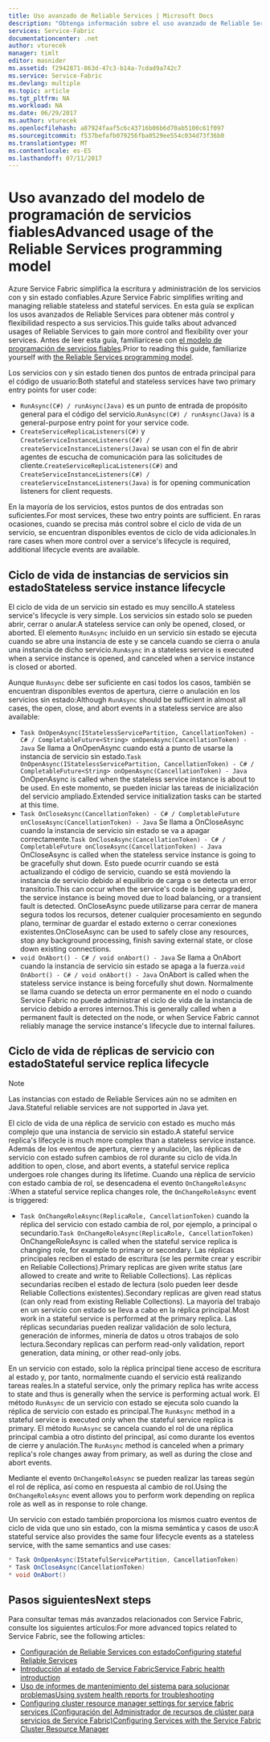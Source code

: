 ```yaml
---
title: Uso avanzado de Reliable Services | Microsoft Docs
description: "Obtenga información sobre el uso avanzado de Reliable Services de Service Fabric para obtener una mayor flexibilidad en los servicios."
services: Service-Fabric
documentationcenter: .net
author: vturecek
manager: timlt
editor: masnider
ms.assetid: f2942871-863d-47c3-b14a-7cdad9a742c7
ms.service: Service-Fabric
ms.devlang: multiple
ms.topic: article
ms.tgt_pltfrm: NA
ms.workload: NA
ms.date: 06/29/2017
ms.author: vturecek
ms.openlocfilehash: a87924faaf5c6c43716b06b6d70ab5100c61f097
ms.sourcegitcommit: f537befafb079256fba0529ee554c034d73f36b0
ms.translationtype: MT
ms.contentlocale: es-ES
ms.lasthandoff: 07/11/2017
---
```

# <a name="advanced-usage-of-the-reliable-services-programming-model"></a><span data-ttu-id="b77e2-103">Uso avanzado del modelo de programación de servicios fiables</span><span class="sxs-lookup"><span data-stu-id="b77e2-103">Advanced usage of the Reliable Services programming model</span></span>
<span data-ttu-id="b77e2-104">Azure Service Fabric simplifica la escritura y administración de los servicios con y sin estado confiables.</span><span class="sxs-lookup"><span data-stu-id="b77e2-104">Azure Service Fabric simplifies writing and managing reliable stateless and stateful services.</span></span> <span data-ttu-id="b77e2-105">En esta guía se explican los usos avanzados de Reliable Services para obtener más control y flexibilidad respecto a sus servicios.</span><span class="sxs-lookup"><span data-stu-id="b77e2-105">This guide talks about advanced usages of Reliable Services to gain more control and flexibility over your services.</span></span> <span data-ttu-id="b77e2-106">Antes de leer esta guía, familiarícese con [el modelo de programación de servicios fiables](service-fabric-reliable-services-introduction.md).</span><span class="sxs-lookup"><span data-stu-id="b77e2-106">Prior to reading this guide, familiarize yourself with [the Reliable Services programming model](service-fabric-reliable-services-introduction.md).</span></span>

<span data-ttu-id="b77e2-107">Los servicios con y sin estado tienen dos puntos de entrada principal para el código de usuario:</span><span class="sxs-lookup"><span data-stu-id="b77e2-107">Both stateful and stateless services have two primary entry points for user code:</span></span>

* <span data-ttu-id="b77e2-108">`RunAsync(C#) / runAsync(Java)` es un punto de entrada de propósito general para el código del servicio.</span><span class="sxs-lookup"><span data-stu-id="b77e2-108">`RunAsync(C#) / runAsync(Java)` is a general-purpose entry point for your service code.</span></span>
* <span data-ttu-id="b77e2-109">`CreateServiceReplicaListeners(C#)` y `CreateServiceInstanceListeners(C#) / createServiceInstanceListeners(Java)` se usan con el fin de abrir agentes de escucha de comunicación para las solicitudes de cliente.</span><span class="sxs-lookup"><span data-stu-id="b77e2-109">`CreateServiceReplicaListeners(C#)` and `CreateServiceInstanceListeners(C#) / createServiceInstanceListeners(Java)` is for opening communication listeners for client requests.</span></span>

<span data-ttu-id="b77e2-110">En la mayoría de los servicios, estos puntos de dos entradas son suficientes.</span><span class="sxs-lookup"><span data-stu-id="b77e2-110">For most services, these two entry points are sufficient.</span></span> <span data-ttu-id="b77e2-111">En raras ocasiones, cuando se precisa más control sobre el ciclo de vida de un servicio, se encuentran disponibles eventos de ciclo de vida adicionales.</span><span class="sxs-lookup"><span data-stu-id="b77e2-111">In rare cases when more control over a service's lifecycle is required, additional lifecycle events are available.</span></span>

## <a name="stateless-service-instance-lifecycle"></a><span data-ttu-id="b77e2-112">Ciclo de vida de instancias de servicios sin estado</span><span class="sxs-lookup"><span data-stu-id="b77e2-112">Stateless service instance lifecycle</span></span>
<span data-ttu-id="b77e2-113">El ciclo de vida de un servicio sin estado es muy sencillo.</span><span class="sxs-lookup"><span data-stu-id="b77e2-113">A stateless service's lifecycle is very simple.</span></span> <span data-ttu-id="b77e2-114">Los servicios sin estado solo se pueden abrir, cerrar o anular.</span><span class="sxs-lookup"><span data-stu-id="b77e2-114">A stateless service can only be opened, closed, or aborted.</span></span> <span data-ttu-id="b77e2-115">El elemento `RunAsync` incluido en un servicio sin estado se ejecuta cuando se abre una instancia de este y se cancela cuando se cierra o anula una instancia de dicho servicio.</span><span class="sxs-lookup"><span data-stu-id="b77e2-115">`RunAsync` in a stateless service is executed when a service instance is opened, and canceled when a service instance is closed or aborted.</span></span>

<span data-ttu-id="b77e2-116">Aunque `RunAsync` debe ser suficiente en casi todos los casos, también se encuentran disponibles eventos de apertura, cierre o anulación en los servicios sin estado:</span><span class="sxs-lookup"><span data-stu-id="b77e2-116">Although `RunAsync` should be sufficient in almost all cases, the open, close, and abort events in a stateless service are also available:</span></span>

* <span data-ttu-id="b77e2-117">`Task OnOpenAsync(IStatelessServicePartition, CancellationToken) - C# / CompletableFuture<String> onOpenAsync(CancellationToken) - Java` Se llama a OnOpenAsync cuando está a punto de usarse la instancia de servicio sin estado.</span><span class="sxs-lookup"><span data-stu-id="b77e2-117">`Task OnOpenAsync(IStatelessServicePartition, CancellationToken) - C# / CompletableFuture<String> onOpenAsync(CancellationToken) - Java` OnOpenAsync is called when the stateless service instance is about to be used.</span></span> <span data-ttu-id="b77e2-118">En este momento, se pueden iniciar las tareas de inicialización del servicio ampliado.</span><span class="sxs-lookup"><span data-stu-id="b77e2-118">Extended service initialization tasks can be started at this time.</span></span>
* <span data-ttu-id="b77e2-119">`Task OnCloseAsync(CancellationToken) - C# / CompletableFuture onCloseAsync(CancellationToken) - Java` Se llama a OnCloseAsync cuando la instancia de servicio sin estado se va a apagar correctamente.</span><span class="sxs-lookup"><span data-stu-id="b77e2-119">`Task OnCloseAsync(CancellationToken) - C# / CompletableFuture onCloseAsync(CancellationToken) - Java` OnCloseAsync is called when the stateless service instance is going to be gracefully shut down.</span></span> <span data-ttu-id="b77e2-120">Esto puede ocurrir cuando se está actualizando el código de servicio, cuando se está moviendo la instancia de servicio debido al equilibrio de carga o se detecta un error transitorio.</span><span class="sxs-lookup"><span data-stu-id="b77e2-120">This can occur when the service's code is being upgraded, the service instance is being moved due to load balancing, or a transient fault is detected.</span></span> <span data-ttu-id="b77e2-121">OnCloseAsync puede utilizarse para cerrar de manera segura todos los recursos, detener cualquier procesamiento en segundo plano, terminar de guardar el estado externo o cerrar conexiones existentes.</span><span class="sxs-lookup"><span data-stu-id="b77e2-121">OnCloseAsync can be used to safely close any resources, stop any background processing, finish saving external state, or close down existing connections.</span></span>
* <span data-ttu-id="b77e2-122">`void OnAbort() - C# / void onAbort() - Java` Se llama a OnAbort cuando la instancia de servicio sin estado se apaga a la fuerza.</span><span class="sxs-lookup"><span data-stu-id="b77e2-122">`void OnAbort() - C# / void onAbort() - Java` OnAbort is called when the stateless service instance is being forcefully shut down.</span></span> <span data-ttu-id="b77e2-123">Normalmente se llama cuando se detecta un error permanente en el nodo o cuando Service Fabric no puede administrar el ciclo de vida de la instancia de servicio debido a errores internos.</span><span class="sxs-lookup"><span data-stu-id="b77e2-123">This is generally called when a permanent fault is detected on the node, or when Service Fabric cannot reliably manage the service instance's lifecycle due to internal failures.</span></span>

## <a name="stateful-service-replica-lifecycle"></a><span data-ttu-id="b77e2-124">Ciclo de vida de réplicas de servicio con estado</span><span class="sxs-lookup"><span data-stu-id="b77e2-124">Stateful service replica lifecycle</span></span>

> [!NOTE]
> <span data-ttu-id="b77e2-125">Las instancias con estado de Reliable Services aún no se admiten en Java.</span><span class="sxs-lookup"><span data-stu-id="b77e2-125">Stateful reliable services are not supported in Java yet.</span></span>
>
>

<span data-ttu-id="b77e2-126">El ciclo de vida de una réplica de servicio con estado es mucho más complejo que una instancia de servicio sin estado.</span><span class="sxs-lookup"><span data-stu-id="b77e2-126">A stateful service replica's lifecycle is much more complex than a stateless service instance.</span></span> <span data-ttu-id="b77e2-127">Además de los eventos de apertura, cierre y anulación, las réplicas de servicio con estado sufren cambios de rol durante su ciclo de vida.</span><span class="sxs-lookup"><span data-stu-id="b77e2-127">In addition to open, close, and abort events, a stateful service replica undergoes role changes during its lifetime.</span></span> <span data-ttu-id="b77e2-128">Cuando una réplica de servicio con estado cambia de rol, se desencadena el evento `OnChangeRoleAsync` :</span><span class="sxs-lookup"><span data-stu-id="b77e2-128">When a stateful service replica changes role, the `OnChangeRoleAsync` event is triggered:</span></span>

* <span data-ttu-id="b77e2-129">`Task OnChangeRoleAsync(ReplicaRole, CancellationToken)` cuando la réplica del servicio con estado cambia de rol, por ejemplo, a principal o secundario.</span><span class="sxs-lookup"><span data-stu-id="b77e2-129">`Task OnChangeRoleAsync(ReplicaRole, CancellationToken)` OnChangeRoleAsync is called when the stateful service replica is changing role, for example to primary or secondary.</span></span> <span data-ttu-id="b77e2-130">Las réplicas principales reciben el estado de escritura (se les permite crear y escribir en Reliable Collections).</span><span class="sxs-lookup"><span data-stu-id="b77e2-130">Primary replicas are given write status (are allowed to create and write to Reliable Collections).</span></span> <span data-ttu-id="b77e2-131">Las réplicas secundarias reciben el estado de lectura (solo pueden leer desde Reliable Collections existentes).</span><span class="sxs-lookup"><span data-stu-id="b77e2-131">Secondary replicas are given read status (can only read from existing Reliable Collections).</span></span> <span data-ttu-id="b77e2-132">La mayoría del trabajo en un servicio con estado se lleva a cabo en la réplica principal.</span><span class="sxs-lookup"><span data-stu-id="b77e2-132">Most work in a stateful service is performed at the primary replica.</span></span> <span data-ttu-id="b77e2-133">Las réplicas secundarias pueden realizar validación de solo lectura, generación de informes, minería de datos u otros trabajos de solo lectura.</span><span class="sxs-lookup"><span data-stu-id="b77e2-133">Secondary replicas can perform read-only validation, report generation, data mining, or other read-only jobs.</span></span>

<span data-ttu-id="b77e2-134">En un servicio con estado, solo la réplica principal tiene acceso de escritura al estado y, por tanto, normalmente cuando el servicio está realizando tareas reales.</span><span class="sxs-lookup"><span data-stu-id="b77e2-134">In a stateful service, only the primary replica has write access to state and thus is generally when the service is performing actual work.</span></span> <span data-ttu-id="b77e2-135">El método `RunAsync` de un servicio con estado se ejecuta solo cuando la réplica de servicio con estado es principal.</span><span class="sxs-lookup"><span data-stu-id="b77e2-135">The `RunAsync` method in a stateful service is executed only when the stateful service replica is primary.</span></span> <span data-ttu-id="b77e2-136">El método `RunAsync` se cancela cuando el rol de una réplica principal cambia a otro distinto del principal, así como durante los eventos de cierre y anulación.</span><span class="sxs-lookup"><span data-stu-id="b77e2-136">The `RunAsync` method is canceled when a primary replica's role changes away from primary, as well as during the close and abort events.</span></span>

<span data-ttu-id="b77e2-137">Mediante el evento `OnChangeRoleAsync` se pueden realizar las tareas según el rol de réplica, así como en respuesta al cambio de rol.</span><span class="sxs-lookup"><span data-stu-id="b77e2-137">Using the `OnChangeRoleAsync` event allows you to perform work depending on replica role as well as in response to role change.</span></span>

<span data-ttu-id="b77e2-138">Un servicio con estado también proporciona los mismos cuatro eventos de ciclo de vida que uno sin estado, con la misma semántica y casos de uso:</span><span class="sxs-lookup"><span data-stu-id="b77e2-138">A stateful service also provides the same four lifecycle events as a stateless service, with the same semantics and use cases:</span></span>

```csharp
* Task OnOpenAsync(IStatefulServicePartition, CancellationToken)
* Task OnCloseAsync(CancellationToken)
* void OnAbort()
```

## <a name="next-steps"></a><span data-ttu-id="b77e2-139">Pasos siguientes</span><span class="sxs-lookup"><span data-stu-id="b77e2-139">Next steps</span></span>
<span data-ttu-id="b77e2-140">Para consultar temas más avanzados relacionados con Service Fabric, consulte los siguientes artículos:</span><span class="sxs-lookup"><span data-stu-id="b77e2-140">For more advanced topics related to Service Fabric, see the following articles:</span></span>

* [<span data-ttu-id="b77e2-141">Configuración de Reliable Services con estado</span><span class="sxs-lookup"><span data-stu-id="b77e2-141">Configuring stateful Reliable Services</span></span>](service-fabric-reliable-services-configuration.md)
* [<span data-ttu-id="b77e2-142">Introducción al estado de Service Fabric</span><span class="sxs-lookup"><span data-stu-id="b77e2-142">Service Fabric health introduction</span></span>](service-fabric-health-introduction.md)
* [<span data-ttu-id="b77e2-143">Uso de informes de mantenimiento del sistema para solucionar problemas</span><span class="sxs-lookup"><span data-stu-id="b77e2-143">Using system health reports for troubleshooting</span></span>](service-fabric-understand-and-troubleshoot-with-system-health-reports.md)
* [<span data-ttu-id="b77e2-144">Configuring cluster resource manager settings for service fabric services (Configuración del Administrador de recursos de clúster para servicios de Service Fabric)</span><span class="sxs-lookup"><span data-stu-id="b77e2-144">Configuring Services with the Service Fabric Cluster Resource Manager</span></span>](service-fabric-cluster-resource-manager-configure-services.md)
